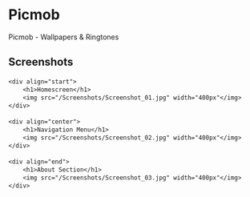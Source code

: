 # Picmob
Picmob - Wallpapers &amp; Ringtones

## Screenshots

<div>
    
    <div align="start">
        <h1>Homescreen</h1>
        <img src="/Screenshots/Screenshot_01.jpg" width="400px"</img> 
    </div>

    <div align="center">
        <h1>Navigation Menu</h1>
        <img src="/Screenshots/Screenshot_02.jpg" width="400px"</img> 
    </div>

    <div align="end">
        <h1>About Section</h1>
        <img src="/Screenshots/Screenshot_03.jpg" width="400px"</img> 
    </div>

</div>
